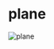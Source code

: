 # plane

![plane](https://user-images.githubusercontent.com/27774870/69895282-0f2b9200-1370-11ea-9081-d788b389a723.jpg)
